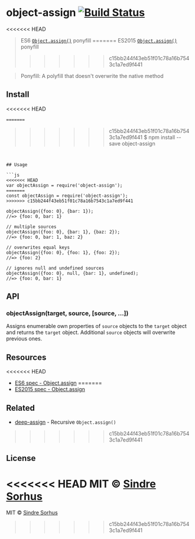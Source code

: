 # object-assign [![Build Status](https://travis-ci.org/sindresorhus/object-assign.svg?branch=master)](https://travis-ci.org/sindresorhus/object-assign)

<<<<<<< HEAD
> ES6 [`Object.assign()`](http://www.2ality.com/2014/01/object-assign.html) ponyfill
=======
> ES2015 [`Object.assign()`](http://www.2ality.com/2014/01/object-assign.html) ponyfill
>>>>>>> c15bb244f43eb51f01c78a16b7543c1a7ed9f441

> Ponyfill: A polyfill that doesn't overwrite the native method


## Install

<<<<<<< HEAD
```sh
=======
```
>>>>>>> c15bb244f43eb51f01c78a16b7543c1a7ed9f441
$ npm install --save object-assign
```


## Usage

```js
<<<<<<< HEAD
var objectAssign = require('object-assign');
=======
const objectAssign = require('object-assign');
>>>>>>> c15bb244f43eb51f01c78a16b7543c1a7ed9f441

objectAssign({foo: 0}, {bar: 1});
//=> {foo: 0, bar: 1}

// multiple sources
objectAssign({foo: 0}, {bar: 1}, {baz: 2});
//=> {foo: 0, bar: 1, baz: 2}

// overwrites equal keys
objectAssign({foo: 0}, {foo: 1}, {foo: 2});
//=> {foo: 2}

// ignores null and undefined sources
objectAssign({foo: 0}, null, {bar: 1}, undefined);
//=> {foo: 0, bar: 1}
```


## API

### objectAssign(target, source, [source, ...])

Assigns enumerable own properties of `source` objects to the `target` object and returns the `target` object. Additional `source` objects will overwrite previous ones.


## Resources

<<<<<<< HEAD
- [ES6 spec - Object.assign](https://people.mozilla.org/~jorendorff/es6-draft.html#sec-object.assign)
=======
- [ES2015 spec - Object.assign](https://people.mozilla.org/~jorendorff/es6-draft.html#sec-object.assign)


## Related

- [deep-assign](https://github.com/sindresorhus/deep-assign) - Recursive `Object.assign()`
>>>>>>> c15bb244f43eb51f01c78a16b7543c1a7ed9f441


## License

<<<<<<< HEAD
MIT © [Sindre Sorhus](http://sindresorhus.com)
=======
MIT © [Sindre Sorhus](https://sindresorhus.com)
>>>>>>> c15bb244f43eb51f01c78a16b7543c1a7ed9f441
